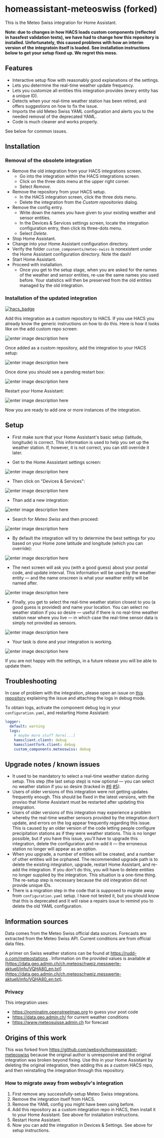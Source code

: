 # homeassistant-meteoswiss (forked)

This is the Meteo Swiss integration for Home Assistant.

**Note: due to changes in how HACS loads custom components
(reflected in hassfest validation tests), we have had to
change how this repository is installed.  Unfortunately,
this caused problems with how an interim version of the
integratoin itself is loaded.  See installation instructions
below to get your setup fixed up.  We regret this mess.**

## Features

* Interactive setup flow with reasonably good explanations of the
  settings.
* Lets you determine the real-time weather update frequency.
* Lets you customize all entities this integration provides
  (every entity has a unique ID).
* Detects when your real-time weather station has been retired,
  and offers suggestions on how to fix the issue.
* Imports the old Meteo Swiss YAML configuration and alerts
  you to the needed removal of the deprecated YAML.
* Code is much cleaner and works properly.

See below for common issues.

## Installation

### Removal of the obsolete integration

* Remove the old integration from your HACS integrations screen.
  * Go into the integration within the HACS integrations screen.
  * Click on the three dots menu at the upper right corner.
  * Select *Remove*.
* Remove the repository from your HACS setup.
  * In the HACS integration screen, click the three dots menu.
  * Delete the integration from the *Custom repositories* dialog.
* Remove the config entry.
  * Write down the names you have given to your existing weather and
    sensor entities.
  * In the Devices & Services settings screen, locate the integration
    configuration entry, then click its three-dots menu.
  * Select *Delete*.
* Stop Home Assistant.
* Change into your Home Assistant configuration directory.
* Verify the folder `custom_components/meteo-swiss` is nonexistent
  under the Home Assistant configuration directory.  Note the dash!
* Start Home Assistant.
* Proceed with installation.
  * Once you get to the setup stage, when you are asked for the
    names of the weather and sensor entities, re-use the same
    names you used before.  Your statistics will then be preserved
    from the old entities managed by the old integration.

### Installation of the updated integration

[![hacs_badge](https://img.shields.io/badge/HACS-Custom-41BDF5.svg)](https://github.com/hacs/integration)

Add this integration as a custom repository to HACS.  If you use
HACS you already know the generic instructions on how to do this.
Here is how it looks like on the add custom repo screen:

![enter image description here](https://github.com/Rudd-O/homeassistant-meteoswiss/raw/master/docs/addcustomrepo.png)

Once added as a custom repository, add the integration to your
HACS setup:

![enter image description here](https://github.com/Rudd-O/homeassistant-meteoswiss/raw/master/docs/addrepository.png)

Once done you should see a pending restart box:

![enter image description here](https://github.com/Rudd-O/homeassistant-meteoswiss/raw/master/docs/pendingrestart.png)

Restart your Home Assistant:

![enter image description here](https://github.com/Rudd-O/homeassistant-meteoswiss/raw/master/docs/restart.png)

Now you are ready to add one or more instances of the integration.

## Setup

- First make sure that your Home Assistant's basic setup (latitude, longitude)
  is correct.  This information is used to help you set up the weather station.
  If, however, it is not correct, you can still override it later.

- Get to the Home Asssistant settings screen:

![enter image description here](https://github.com/Rudd-O/homeassistant-meteoswiss/raw/master/docs/settings.png)
  
- Then click on "Devices & Services":

![enter image description here](https://github.com/Rudd-O/homeassistant-meteoswiss/raw/master/docs/devicesservices.png)

- Than add a new integration:

![enter image description here](https://github.com/Rudd-O/homeassistant-meteoswiss/raw/master/docs/add.png)
  
- Search for *Meteo Swiss* and then proceed:

![enter image description here](https://github.com/Rudd-O/homeassistant-meteoswiss/raw/master/docs/search.png)

- By default the integration will try to determine the best settings for you
  based on your Home zone latitude and longitude (which you can override):

![enter image description here](https://github.com/Rudd-O/homeassistant-meteoswiss/raw/master/docs/latitude.png)

- The next screen will ask you (with a good guess) about your postal code, and update interval.  This information
  will be used by the weather entity — and the name onscreen is what your weather entity will be named after.

![enter image description here](https://github.com/Rudd-O/homeassistant-meteoswiss/raw/master/docs/postalcode.png)

- Finally, you get to select the real-time weather station closest to you
  (a good guess is provided) and name your location.  You can select no
  weather station if you so desire — useful if there is no real-time
  weather station near where you live — in which case the real-time sensor
  data is simply not provided as sensors.

![enter image description here](https://github.com/Rudd-O/homeassistant-meteoswiss/raw/master/docs/weatherstation.png)

- Your task is done and your integration is working.

![enter image description here](https://github.com/Rudd-O/homeassistant-meteoswiss/raw/master/docs/addedandworking.png)

If you are not happy with the settings, in a future release you
will be able to update them.

## Troubleshooting
  
In case of problem with the integration, please open an issue on
[this repository](https://github.com/Rudd-O/homeassistant-meteoswiss)
explaining the issue and attaching the logs in debug mode.

To obtain logs, activate the component debug log in your
`configuration.yaml`, and restarting Home Assistant:

```YAML
logger:
  default: warning
  logs:
    # maybe more stuff here[...]
    hamsclient.client: debug
    hamsclientfork.client: debug
    custom_components.meteoswiss: debug
```

## Upgrade notes / known issues

* It used to be mandatory to select a real-time weather station during setup.
  This step (the last setup step) is now optional — you can select no weather
  station if you so desire (tracked in
  [#6](https://github.com/Rudd-O/homeassistant-meteoswiss/issues/6)
  [#5](https://github.com/Rudd-O/homeassistant-meteoswiss/issues/5)).
* Users of older versions of this integration were not getting updates frequently
  enough.  This should be fixed in the latest versions, with the proviso that
  Home Assistant must be restarted after updating this integration.
* Users of older versions of this integration may experience a problem whereby
  the real-time weather sensors provided by the integration don't update,
  and errors on the log appear frequently regarding this issue.  This is caused
  by an older version of the code letting people configure precipitation stations
  as if they were weather stations.  This is no longer possible, but if you
  have this issue, you'll have to upgrade this integration, delete the configuration
  and re-add it — the erroneous station no longer will appear as an option.
* When you upgrade, a number of entities will be created, and a number of other
  entities will be orphaned.  The recommended upgrade path is to delete the
  existing integration, upgrade, restart Home Assistant, and re-add the integration.
  If you don't do this, you will have to delete entities no longer supplied
  by the integration.  This situation is a one-time thing.  The re-setup step
  is necessary because the old integration did not provide unique IDs.
* There is a migration step in the code that is supposed to migrate away
  from `configuration.yaml` setup.  I have not tested it, but you should know
  that this is deprecated and it will raise a repairs issue to remind you
  to delete the old YAML configuration.

## Information sources

Data comes from the Meteo Swiss official data sources.
Forecasts are extracted from the Meteo Swiss API.
Current conditions are from official data files.

A primer on Swiss weather stations can be found at https://rudd-o.com/meteostations .
Information on the provided values is available at
[https://data.geo.admin.ch/ch.meteoschweiz.messwerte-aktuell/info/VQHA80_en.txt](https://data.geo.admin.ch/ch.meteoschweiz.messwerte-aktuell/info/VQHA80_en.txt).

### Privacy

This integration uses:

* https://nominatim.openstreetmap.org to guess your post code
* https://data.geo.admin.ch/ for current weather conditions
* https://www.meteosuisse.admin.ch for forecast

## Origins of this work

This was forked from https://github.com/websylv/homeassistant-meteoswiss because
the original author is unresponsive and the original integration was
broken beyond fixing.  Use this in your Home Assistant by deleting
the original integration, then adding this as a custom HACS repo, and
then reinstalling the integration through this repository.

### How to migrate away from websylv's integration

1. First remove any successfully-setup Meteo Swiss integrations.
2. Remove the integration itself from HACS.
3. Remove the YAML config you might have been using before.
3. Add this repository as a custom integration repo in HACS, then install it to your Home Assistant.  See above for installation instructions.
4. Restart Home Assistant.
4. Now you can add the integration in Devices & Settings.  See above for setup instructions.
